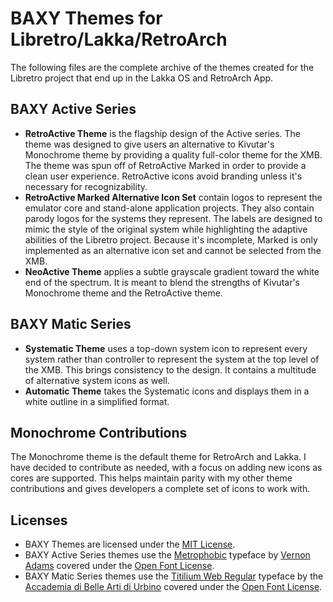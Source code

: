 # BAXY Themes for Libretro/Lakka/RetroArch
The following files are the complete archive of the themes created for the Libretro project that end up in the Lakka OS and RetroArch App.

## BAXY Active Series
* **RetroActive Theme** is the flagship design of the Active series. The theme was designed to give users an alternative to Kivutar's Monochrome theme by providing a quality full-color theme for the XMB. The theme was spun off of RetroActive Marked in order to provide a clean user experience. RetroActive icons avoid branding unless it's necessary for recognizability.
* **RetroActive Marked Alternative Icon Set** contain logos to represent the emulator core and stand-alone application projects. They also contain parody logos for the systems they represent. The labels are designed to mimic the style of the original system while highlighting the adaptive abilities of the Libretro project. Because it's incomplete, Marked is only implemented as an alternative icon set and cannot be selected from the XMB.
* **NeoActive Theme** applies a subtle grayscale gradient toward the white end of the spectrum. It is meant to blend the strengths of Kivutar's Monochrome theme and the RetroActive theme. 
## BAXY Matic Series
* **Systematic Theme** uses a top-down system icon to represent every system rather than controller to represent the system at the top level of the XMB. This brings consistency to the design. It contains a multitude of alternative system icons as well.
* **Automatic Theme** takes the Systematic icons and displays them in a white outline in a simplified format.

## Monochrome Contributions
The Monochrome theme is the default theme for RetroArch and Lakka. I have decided to contribute as needed, with a focus on adding new icons as cores are supported. This helps maintain parity with my other theme contributions and gives developers a complete set of icons to work with.

## Licenses
* BAXY Themes are licensed under the <a href="https://opensource.org/licenses/MIT">MIT License</a>. 
* BAXY Active Series themes use the <a href="https://fonts.google.com/specimen/Metrophobic">Metrophobic</a> typeface by <a href="http://sansoxygen.com/">Vernon Adams</a> covered under the <a href="http://scripts.sil.org/cms/scripts/page.php?site_id=nrsi&id=OFL_web">Open Font License</a>.
* BAXY Matic Series themes use the [Titilium Web Regular](https://fonts.google.com/specimen/Titillium+Web) typeface by the [Accademia di Belle Arti di Urbino](http://www.accademiadiurbino.it/) covered under the [Open Font License](http://scripts.sil.org/cms/scripts/page.php?site_id=nrsi&id=OFL_web).
